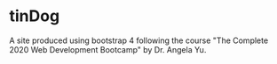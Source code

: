 # tinDog
A site produced using bootstrap 4 following the course "The Complete 2020 Web Development Bootcamp" by Dr. Angela Yu.
